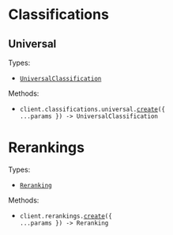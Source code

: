 # Classifications

## Universal

Types:

- <code><a href="./src/resources/classifications/universal.ts">UniversalClassification</a></code>

Methods:

- <code title="post /classifications/universal">client.classifications.universal.<a href="./src/resources/classifications/universal.ts">create</a>({ ...params }) -> UniversalClassification</code>

# Rerankings

Types:

- <code><a href="./src/resources/rerankings.ts">Reranking</a></code>

Methods:

- <code title="post /rerankings">client.rerankings.<a href="./src/resources/rerankings.ts">create</a>({ ...params }) -> Reranking</code>
